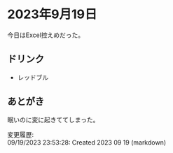 # 2023年9月19日

今日はExcel控えめだった。

## ドリンク

- レッドブル

## あとがき

眠いのに変に起きててしまった。

変更履歴:  
09/19/2023 23:53:28: Created 2023 09 19 (markdown)  
